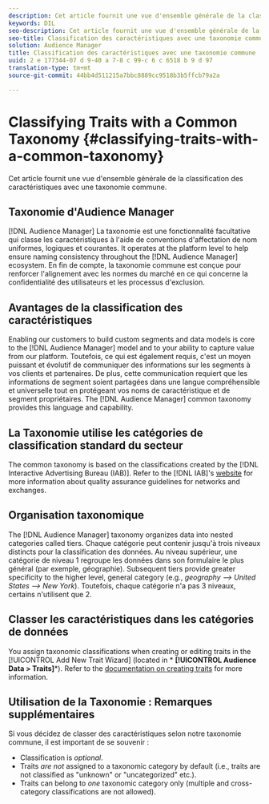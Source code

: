 ```yaml
---
description: Cet article fournit une vue d'ensemble générale de la classification des caractéristiques avec une taxonomie commune.
keywords: DIL 
seo-description: Cet article fournit une vue d'ensemble générale de la classification des caractéristiques avec une taxonomie commune.
seo-title: Classification des caractéristiques avec une taxonomie commune
solution: Audience Manager
title: Classification des caractéristiques avec une taxonomie commune
uuid: 2 e 177344-07 d 9-40 a 7-8 c 99-c 6 c 6518 b 9 d 97
translation-type: tm+mt
source-git-commit: 44bb4d511215a7bbc8889cc9518b3b5ffcb79a2a

---
```



# Classifying Traits with a Common Taxonomy {#classifying-traits-with-a-common-taxonomy}

Cet article fournit une vue d&#39;ensemble générale de la classification des caractéristiques avec une taxonomie commune.

## Taxonomie d&#39;Audience Manager

<!-- c_common_taxonomy_about.xml -->

[!DNL Audience Manager] La taxonomie est une fonctionnalité facultative qui classe les caractéristiques à l&#39;aide de conventions d&#39;affectation de nom uniformes, logiques et courantes. It operates at the platform level to help ensure naming consistency throughout the [!DNL Audience Manager] ecosystem. En fin de compte, la taxonomie commune est conçue pour renforcer l&#39;alignement avec les normes du marché en ce qui concerne la confidentialité des utilisateurs et les processus d&#39;exclusion.

## Avantages de la classification des caractéristiques

Enabling our customers to build custom segments and data models is core to the [!DNL Audience Manager] model and to your ability to capture value from our platform. Toutefois, ce qui est également requis, c&#39;est un moyen puissant et évolutif de communiquer des informations sur les segments à vos clients et partenaires. De plus, cette communication requiert que les informations de segment soient partagées dans une langue compréhensible et universelle tout en protégeant vos noms de caractéristique et de segment propriétaires. The [!DNL Audience Manager] common taxonomy provides this language and capability.

## La Taxonomie utilise les catégories de classification standard du secteur

The common taxonomy is based on the classifications created by the [!DNL Interactive Advertising Bureau (IAB)]. Refer to the [!DNL IAB]&#39;s [website](https://www.iab.net/iab_products_and_industry_services/508676/ne_guidelines) for more information about quality assurance guidelines for networks and exchanges.

## Organisation taxonomique

The [!DNL Audience Manager] taxonomy organizes data into nested categories called tiers. Chaque catégorie peut contenir jusqu&#39;à trois niveaux distincts pour la classification des données. Au niveau supérieur, une catégorie de niveau 1 regroupe les données dans son formulaire le plus général (par exemple, géographie). Subsequent tiers provide greater specificity to the higher level, general category (e.g., *geography --&gt; United States --&gt; New York*). Toutefois, chaque catégorie n&#39;a pas 3 niveaux, certains n&#39;utilisent que 2.

## Classer les caractéristiques dans les catégories de données

You assign taxonomic classifications when creating or editing traits in the [!UICONTROL Add New Trait Wizard] (located in * **[!UICONTROL Audience Data > Traits]***). Refer to the [documentation on creating traits](../../features/traits/create-onboarded-rule-based-traits.md) for more information.

## Utilisation de la Taxonomie : Remarques supplémentaires

Si vous décidez de classer des caractéristiques selon notre taxonomie commune, il est important de se souvenir :

* Classification is *optional*.
* Traits *are not* assigned to a taxonomic category by default (i.e., traits are not classified as &quot;unknown&quot; or &quot;uncategorized&quot; etc.).
* Traits can belong to *one* taxonomic category only (multiple and cross-category classifications are not allowed).